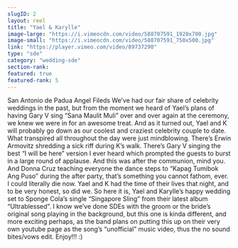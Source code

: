```yaml
---
slugID: 2 
layout: reel
title: "Yael & Karylle"
image-large: "https://i.vimeocdn.com/video/588707591_1920x700.jpg"
image-small: "https://i.vimeocdn.com/video/588707591_750x500.jpg"
link: "https://player.vimeo.com/video/89737290"
type: "sde"
category: "wedding-sde"
section-rank:
featured: true
featured-rank: 5
---
```

San Antonio de Padua
Angel Fileds
We’ve had our fair share of celebrity weddings in the past, but from the moment we heard of Yael’s plans of having Gary V sing “Sana Maulit Muli” over and over again at the ceremony, we knew we were in for an awesome treat. And as it turned out, Yael and K will probably go down as our coolest and craziest celebrity couple to date.
What transpired all throughout the day were just mindblowing. There’s Erwin Armovitz shredding a sick riff during K’s walk. There’s Gary V singing the best “I will be here” version I ever heard which prompted the guests to burst in a large round of applause. And this was after the communion, mind you. And Donna Cruz teaching everyone the dance steps to “Kapag Tumibok Ang Puso” during the after party, that’s something you cannot fathom, ever. I could literally die now.
Yael and K had the time of their lives that night, and to be very honest, so did we. So here it is, Yael and Karylle’s happy wedding set to Sponge Cola’s single “Singapore Sling” from their latest album “Ultrablessed”.
I know we’ve done SDEs with the groom or the bride’s original song playing in the background, but this one is kinda different, and more exciting perhaps, as the band plans on putting this up on their very own youtube page as the song’s “unofficial” music video, thus the no sound bites/vows edit.
Enjoy!!! :)
